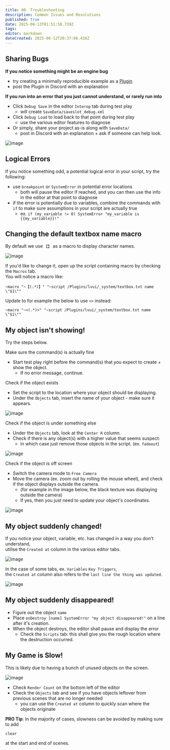 ```yaml
---
title: 80. Troubleshooting
description: Common Issues and Resolutions
published: true
date: 2025-06-13T01:51:58.739Z
tags: 
editor: markdown
dateCreated: 2025-06-12T20:37:06.418Z
---
```


## Sharing Bugs

**If you notice something might be an engine bug**
- try creating a minimally reproducible example as a [Plugin](./extensions.md#developer-extensions-plugins)
- post the Plugin in Discord with an explanation

**If you run into an error that you just cannot understand, or rarely run into**
- Click `Debug Save` in the editor `Interop` tab during test play
  - will create `SaveData/saveslot_debug.xml`
- Click `Debug Load` to load back to that point during test play
  - use the various editor features to diagnose
- Or simply, share your project as-is along with `SaveData/`
  - post in Discord with an explanation + ask if someone can help look.

![image](https://github.com/user-attachments/assets/0a469ce3-6917-4d58-a335-bf247ec0bbb9)

## Logical Errors

If you notice something odd, a potential logical error in your script, try the following:

- use `breakpoint` or `SystemError` in potential error locations
  - both will pause the editor if reached, and you can then use the info in the editor at that point to diagnose
- if the error is potentially due to variables, combine the commands with `if` to make sure assumptions in your script are actually true
  - ex. `if (my_variable != 0) SystemError "my_variable is {{my_variable}}!"`

## Changing the default textbox name macro

By default we use `【】` as a macro to display character names.

![image](https://github.com/user-attachments/assets/33a48aad-7f54-4dc2-832e-8f5a1429eb8f)

If you'd like to change it, open up the script containing macro by checking the `Macros` tab.  
You will notice a macro like:
```
~macro "~【(.*)】" "~script /Plugins/lvui/_system/textbox.txt name \"$1\""
```

Update to for example the below to use `<>` instead:
```
~macro "~<(.*)>" "~script /Plugins/lvui/_system/textbox.txt name \"$1\""
```

## My object isn't showing!

Try the steps below.

Make sure the command(s) is actually fine
- Start test play right before the command(s) that you expect to create + show the object. 
  - If no error message, continue.

Check if the object exists
- Set the script to the location where your object should be displaying.
- Under the `Objects` tab, insert the name of your object - make sure it appears.

![image](https://github.com/user-attachments/assets/776ffc0d-d704-413a-8ad5-2839d4d1c61b)

Check if the object is under something else
- Under the `Objects` tab, look at the `Center R` column.
- Check if there is any object(s) with a higher value that seems suspect: 
  - in which case just remove those objects in the script. (ex. `fadeout`)

![image](https://github.com/user-attachments/assets/0adcd4f9-f0ed-479b-8689-e599ea4a1c46)

Check if the object is off screen
- Switch the camera mode to `Free Camera`
- Move the camera (ex. zoom out by rolling the mouse wheel), and check if the object displays outside the camera.
  - (for example in the image below, the black texture was displaying outside the camera)
  - If yes, then you just need to update your object's coordinates.

![image](https://github.com/user-attachments/assets/dcb477f3-5e63-4b2a-b536-58bf3c2559d2)

## My object suddenly changed!

If you notice your object, variable, etc. has changed in a way you don't understand,  
utilise the `Created at` column in the various editor tabs. 

![image](https://github.com/user-attachments/assets/447b1811-21bc-43bf-98c8-d2000cc08760)

In the case of some tabs, ex. `Variables` `Key Triggers`,  
the `Created at` column also refers to the `last line the thing was updated`.

![image](https://github.com/user-attachments/assets/7e13210d-7832-430d-9884-5523584cc3b5)

## My object suddenly disappeared!

- Figure out the object `name`
- Place `onDestroy [name] SystemError "my object disappeared!"` on a line after it's creation.
- When the object destroys, the editor shall pause and display the error
  - Check the `Scripts` tab: this shall give you the rough location where the destruction occurred.

## My Game is Slow!

This is likely due to having a bunch of unused objects on the screen.

![image](https://github.com/user-attachments/assets/33f099ff-c48c-4bcc-9719-d5b1a4dbccf9)

- Check `Render Count` on the bottom left of the editor
- Check the `Objects` tab and see if you have objects leftover from previous scenes that are no longer needed
  - you can use the `Created at` column to quickly scan where the objects originate

**PRO Tip**: In the majority of cases, slowness can be avoided by making sure to add
```
clear
```
at the start and end of scenes. 
